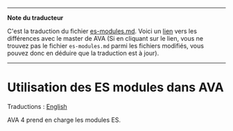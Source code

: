 ___
**Note du traducteur**

C'est la traduction du fichier [es-modules.md](https://github.com/avajs/ava/blob/main/docs/recipes/es-modules.md). Voici un [lien](https://github.com/avajs/ava/compare/f09742f7baab7d44a48f1e3cee8f4b22deecf6f4...main#diff-6dd0fb3751d5b8d129d7e5c516e1842107286df168e7c2a66a56ecb24be6c67f) vers les différences avec le master de AVA (Si en cliquant sur le lien, vous ne trouvez pas le fichier `es-modules.md` parmi les fichiers modifiés, vous pouvez donc en déduire que la traduction est à jour).
___
# Utilisation des ES modules dans AVA

Traductions : [English](https://github.com/avajs/ava/raw/main/docs/recipes/es-modules.md)

AVA 4 prend en charge les modules ES.
